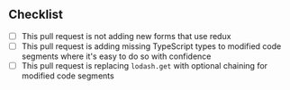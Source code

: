 ## Checklist
<!--- Go over all the following points, and put an `x` in all the boxes that apply. -->
- [ ] This pull request is not adding new forms that use redux
- [ ] This pull request is adding missing TypeScript types to modified code segments where it's easy to do so with confidence
- [ ] This pull request is replacing `lodash.get` with optional chaining for modified code segments
